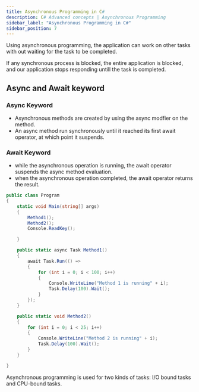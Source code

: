```yaml
---
title: Asynchronous Programming in C#
description: C# Advanced concepts | Asynchronous Programming
sidebar_label: "Asynchronous Programming in C#"
sidebar_position: 7
---
```


Using asynchronous programming, the application can work on other tasks with out waiting for the task to be completed.

If any synchronous process is blocked, the entire application is blocked, and our application stops responding untill the task is completed.

## Async and Await keyword

### Async Keyword

- Asynchronous methods are created by using the async modfier on the method.
- An async method run synchronously until it reached its first await operator, at which point it suspends.

### Await Keyword

- while the asynchronous operation is running, the await operator suspends the async method evaluation.
- when the asynchronous operation completed, the await operator returns the result.

```csharp
public class Program
{
    static void Main(string[] args)
    {
        Method1();
        Method2();
        Console.ReadKey();

    }

    public static async Task Method1()
    {
        await Task.Run(() =>
        {
            for (int i = 0; i < 100; i++)
            {
                Console.WriteLine("Method 1 is running" + i);
                Task.Delay(100).Wait();
            }
        });
    }

    public static void Method2()
    {
        for (int i = 0; i < 25; i++)
        {
            Console.WriteLine("Method 2 is running" + i);
            Task.Delay(100).Wait();
        }
    }

}
```

Asynchronous programming is used for two kinds of tasks: I/O bound tasks and CPU-bound tasks.
